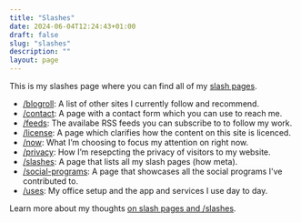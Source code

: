 ```yaml
---
title: "Slashes"
date: 2024-06-04T12:24:43+01:00
draft: false
slug: "slashes"
description: ""
layout: page
---
```


This is my slashes page where you can find all of my [slash pages](https://slashpages.net/).

- [/blogroll](/blogroll/): A list of other sites I currently follow and recommend. 
- [/contact](/contact/): A page with a contact form which you can use to reach me.
- [/feeds](/feeds/): The availabe RSS feeds you can subscribe to to follow my work.
- [/license](/license/): A page which clarifies how the content on this site is licenced.
- [/now](/now/): What I’m choosing to focus my attention on right now.
- [/privacy](/privacy/): How I’m resepcting the privacy of visitors to my website.
- [/slashes](/slashes/): A page that lists all my slash pages (how meta).
- [/social-programs](/social-programs): A page that showcases all the social programs I've contributed to.
- [/uses](/uses/): My office setup and the app and services I use day to day.

Learn more about my thoughts [on slash pages and /slashes](/writing/slash-pages-and-slashes/).

<!-- [/support](/support/): Ways in which you can support my work (should you wish to). -->
<!-- [/things](/things/): Projects from the past or that I’m currently working on. -->
<!-- [/testimonials](/testimonials/): The kind words my clients have said about working with me. -->